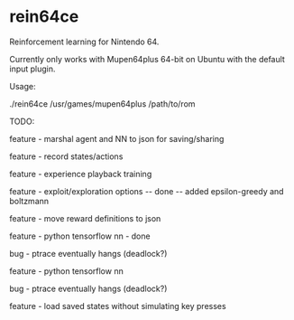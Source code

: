 # rein64ce

Reinforcement learning for Nintendo 64.

Currently only works with Mupen64plus 64-bit on Ubuntu with the default input plugin.

Usage:

./rein64ce /usr/games/mupen64plus /path/to/rom



TODO:

feature - marshal agent and NN to json for saving/sharing

feature - record states/actions

feature - experience playback training

feature - exploit/exploration options -- done -- added epsilon-greedy and boltzmann

feature - move reward definitions to json

feature - python tensorflow nn - done

bug - ptrace eventually hangs (deadlock?)

feature - python tensorflow nn

bug - ptrace eventually hangs (deadlock?)

feature - load saved states without simulating key presses

